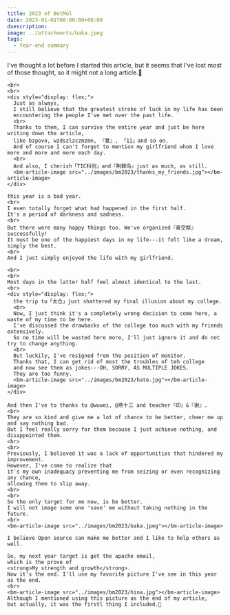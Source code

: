 ```yaml
---
title: 2023 of BetMul
date: 2023-01-01T00:00:00+08:00
dxescription: 
image: ../attachments/baka.jpeg
tags:
  - Year-end summary
---
```

<bm-navigator></bm-navigator>
  <bm-article title="BM2023">
    I've thought a lot before I started this article,
    but it seems that I've lost most of those thought,
    so it might not a long article.🥲

    <br>
    <br>
    <div style="display: flex;">
      Just as always,
      I still believe that the greatest stroke of luck in my life has been
      encountering the people I've met over the past life.
      <br>
      Thanks to them, I can survive the entire year and just be here writing down the article,
      like bzpovo, wzdszlzczmzmn, 『夏』, 「11」and so on.
      And of course I can't forget to mention my girlfriend whom I love more and more and more each day.
      <br>
      And also, I cherish「TIC科创」and『荆棘鸟』just as much, as still.
      <bm-article-image src="../images/bm2023/thanks_my_friends.jpg"></bm-article-image>
    </div>

    this year is a bad year.
    <br>
    I even totally forget what had happened in the first half.
    It's a period of darkness and sadness.
    <br>
    But there were many happy things too. We've organized『青空祭』successfully!
    It must be one of the happiest days in my life---it felt like a dream, simply the best.
    <br>
    And I just simply enjoyed the life with my girlfriend.

    <br>
    <br>
    Most days in the latter half feel almost identical to the last.
    <br>
    <div style="display: flex;">
      the trip to「太仓」just shattered my final illusion about my college.
      <br>
      Now, I just think it's a completely wrong decision to come here, a waste of my time to be here.
      I've discussed the drawbacks of the college too much with my friends extensively.
      So no time will be wasted here more, I'll just ignore it and do not try to change anything.
      <br>
      But luckily, I've resigned from the position of monitor.
      Thanks that, I can get rid of most the troubles of teh college
      and now see them as jokes---OH, SORRY, AS MULTIPLE JOKES.
      They are too funny.
      <bm-article-image src="../images/bm2023/hate.jpg"></bm-article-image>
    </div>

    And then I've to thanks to @wuwei, @燕十三 and teacher『印』&『谢』.
    <br>
    They are so kind and give me a lot of chance to be better, cheer me up and say nothing bad.
    But I feel really sorry for them because I just achieve nothing, and disappointed them.
    <br>
    <br>
    Previously, I believed it was a lack of opportunities that hindered my improvement.
    However, I've come to realize that
    it's my own inadequacy preventing me from seizing or even recognizing any chance,
    allowing them to slip away.
    <br>
    <br>
    So the only target for me now, is be better.
    I will not image some one 'save' me without taking nothing in the future.
    <br>
    <bm-article-image src="../images/bm2023/baka.jpeg"></bm-article-image>

    I believe Open source can make me better and I like to help others as well.

    So, my next year target is get the apache email,
    which is the prove of
    <strong>My strength and growth</strong>.
    Now it's the end. I'll use my favorite picture I've see in this year as the end.
    <br>
    <bm-article-image src="../images/bm2023/hina.jpg"></bm-article-image>
    Although I mentioned using this picture as the end of my article,
    but actually, it was the firstl thing I included.🤣
  </bm-article>
  <script src="../script/controlPixelRatio.js"></script>
  <script src="../script/articleTemplate.js"></script>
  <script src="../script/articleImage.js"></script>